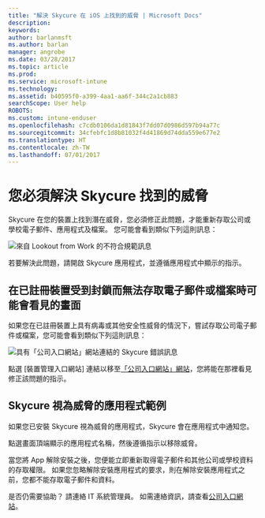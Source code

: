 ```yaml
---
title: "解決 Skycure 在 iOS 上找到的威脅 | Microsoft Docs"
description: 
keywords: 
author: barlanmsft
ms.author: barlan
manager: angrobe
ms.date: 03/28/2017
ms.topic: article
ms.prod: 
ms.service: microsoft-intune
ms.technology: 
ms.assetid: b40595f0-a399-4aa1-aa6f-344c2a1cb883
searchScope: User help
ROBOTS: 
ms.custom: intune-enduser
ms.openlocfilehash: c7cdb0106da1d81843f7dd07d0986d597b94a77c
ms.sourcegitcommit: 34cfebfc1d8b81032f4d41869d74dda559e677e2
ms.translationtype: HT
ms.contentlocale: zh-TW
ms.lasthandoff: 07/01/2017
---
```

# <a name="you-need-to-resolve-a-threat-found-by-skycure"></a>您必須解決 Skycure 找到的威脅

Skycure 在您的裝置上找到潛在威脅，您必須修正此問題，才能重新存取公司或學校電子郵件、應用程式及檔案。 您可能會看到類似下列這則訊息：

![來自 Lookout from Work 的不符合規範訊息](./media/ios-skycure-noncompliant-in-ssp.png)

若要解決此問題，請開啟 Skycure 應用程式，並遵循應用程式中顯示的指示。

## <a name="what-you-might-see-if-your-enrolled-device-is-blocked-from-accessing-email-or-files"></a>在已註冊裝置受到封鎖而無法存取電子郵件或檔案時可能會看見的畫面

如果您在已註冊裝置上具有病毒或其他安全性威脅的情況下，嘗試存取公司電子郵件或檔案，您可能會看到類似下列這則訊息：

![具有「公司入口網站」網站連結的 Skycure 錯誤訊息](./media/mtd-go-to-device-management-portal-android.png)

點選 [裝置管理入口網站] 連結以移至[「公司入口網站」網站](http://portal.manage.microsoft.com)，您將能在那裡看見修正該問題的指示。

## <a name="example-of-an-app-that-skycure-sees-as-a-threat"></a>Skycure 視為威脅的應用程式範例

如果您已安裝 Skycure 視為威脅的應用程式，Skycure 會在應用程式中通知您。

點選畫面頂端顯示的應用程式名稱，然後遵循指示以移除威脅。

當您將 App 解除安裝之後，您便能立即重新取得電子郵件和其他公司或學校資料的存取權限。 如果您忽略解除安裝應用程式的要求，則在解除安裝應用程式之前，您都不能存取電子郵件和資料。

是否仍需要協助？ 請連絡 IT 系統管理員。 如需連絡資訊，請查看[公司入口網站](http://portal.manage.microsoft.com)。
